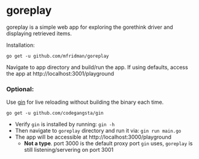 # goreplay

goreplay is a simple web app for exploring the gorethink driver and displaying retrieved items.

Installation:

```shell
go get -u github.com/mfridman/goreplay
```

Navigate to app directory and build/run the app. If using defaults, access the app at http://localhost:3001/playground

### Optional:

Use [gin](https://github.com/codegangsta/gin) for live reloading without building the binary each time.

```shell
go get -u github.com/codegangsta/gin
```

- Verify `gin` is installed by running: `gin -h`
- Then navigate to `goreplay` directory and run it via: `gin run main.go`
- The app will be accessible at http://localhost:3000/playground
    - **Not a type**. port 3000 is the default proxy port `gin` uses, `goreplay` is still listening/servering on port 3001